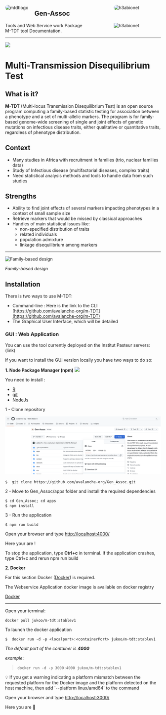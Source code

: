 <img src="images/mtdtlogobgTransparent.png" width=""  height="" alt="mtdtlogo" style="margin-right:20px;border-radius:35px"  align="left"/><img src="images/h3abionetafrica.png" width="132"  height="" alt="h3abionet" style="margin-right:20px;border-radius:35px"  align="right"/>
<div>
<h2>Gen-Assoc</h2>
<img src="images/institupasteurdk.png" width="132"  height="" alt="h3abionet" style="margin-right:20px"  align="right"/>
<div>
<p>Tools and Web Service work Package<br>
M-TDT tool Documentation. 
<p>
</div>
<hr>
 <a href="https://github.com/avalanche-org/Gen_Assoc"><img src ='https://img.shields.io/badge/Gen--Assoc-m--TDT-teal?style=for-the-badge&logo=appveyor'/></a>

# Multi-Transmission Disequilibrium Test

## **What is it?**

**M-TDT** (Multi-locus Transmission Disequilibrium Test) is an open source program computing a family-based statistic testing for association between a phenotype and a set of multi-allelic markers. The program is for family-based genome-wide screening of single and joint effects of genetic mutations on infectious disease traits, either qualitative or quantitative traits, regardless of phenotype distribution.

## Context

- Many studies in Africa with recruitment in families (trio, nuclear families data)
- Study of Infectious disease (multifactorial diseases, complex traits)
- Need statistical analysis methods and tools to handle data from such studies

## **Strengths**

- Ability to find joint effects of several markers impacting phenotypes in a context of small sample size
- Retrieve markers that would be missed by classical approaches
- Handles of main statistical issues like:
    - non-specified distribution of traits
    - related individuals
    - population admixture
    - linkage disequilibrium among markers

****

![*Family-based design*](https://github.com/avalanche-org/Gen-Assoc/blob/maindev/images/familybasedesignTransparent.png)

*Family-based design*

## Installation

There is two ways to use M-TDT:

- Command-line : Here is the link to the CLI [https://github.com/avalanche-org/m-TDT](https://github.com/avalanche-org/m-TDT)
- The Graphical User Interface, which will be detailed

### GUI : Web Application

You can use the tool currently deployed on the Institut Pasteur servers: (link)

If you want to install the GUI version locally you have two ways to do so:

**1. Node Package Manager (npm)**
![](README%20286373e95592463986dbd89fe495e725/Screenshot_2023-11-27_at_10.31.15.png)

You need to install : 

- [R](https://www.r-project.org/)  
- [git](https://git-scm.com/book/en/v2/Getting-Started-Installing-Git)   
- [NodeJs](https://nodejs.org/en/download)  

1 - Clone repository

![](https://github.com/avalanche-org/Gen-Assoc/blob/maindev/images/npm.png)


```
$  git clone https://github.com/avalanche-org/Gen_Assoc.git
```


2 - Move to Gen_Assoc/apps folder and install the required dependencies

```
$ cd Gen_Assoc; cd apps
$ npm install
```


3 - Run the application

```
$ npm run build
```

Open your browser and type [http://localhost:4000/](http://localhost:4000/)

Here your are !

To stop the application, type **Ctrl+c** in terminal.
If the application crashes, type Ctrl+c and rerun npm run build


**2. Docker** 

For this section Docker ([Docker](https://docs.docker.com/get-docker/)) is required.

The Webservice Application docker image is available on docker registry

[Docker](https://hub.docker.com/r/jukoo/m-tdt/tags)

---

Open your terminal:

```
docker pull jukoo/m-tdt:stablev1
```

To launch the docker application

```
$  docker run -d -p <localport>:<containerPort> jukoo/m-tdt:stablev1
```

*The default port of the container is **4000***

*example*:

> `docker run -d -p 3000:4000 jukoo/m-tdt:stablev1`
> 

<aside>
💡 If you get a warning indicating a platform mismatch between the requested platform for the Docker image and the platform detected on the host machine, then add `--platform linux/amd64`  to the command

</aside>

Open your browser and type [http://localhost:3000/](http://localhost:4000/)

Here you are  🚀
